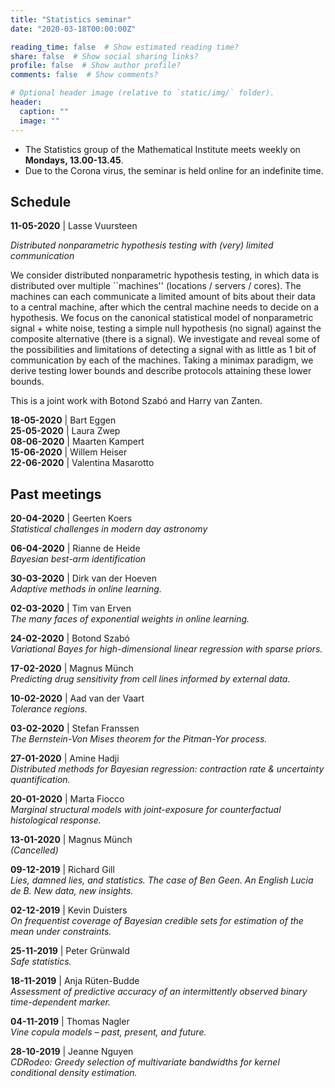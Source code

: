 ```yaml
---
title: "Statistics seminar"
date: "2020-03-18T00:00:00Z"

reading_time: false  # Show estimated reading time?
share: false  # Show social sharing links?
profile: false  # Show author profile?
comments: false  # Show comments?

# Optional header image (relative to `static/img/` folder).
header:
  caption: ""
  image: ""
---
```


- The Statistics group of the Mathematical Institute meets weekly on **Mondays,
13.00-13.45**. 
- Due to the Corona virus, the seminar is held online for an
indefinite time.


## Schedule

**11-05-2020** | Lasse Vuursteen	  

*Distributed nonparametric hypothesis testing with (very) limited communication*

We consider distributed nonparametric hypothesis testing, in which data is distributed over multiple \`\`machines'' (locations / servers / cores). The machines can each communicate a limited amount of bits about their data to a central machine, after which the central machine needs to decide on a hypothesis. We focus on the canonical statistical model of nonparametric signal + white noise, testing a simple null hypothesis (no signal) against the composite alternative (there is a signal). We investigate and reveal some of the possibilities and limitations of detecting a signal with as little as 1 bit of communication by each of the machines. Taking a minimax paradigm, we derive testing lower bounds and describe protocols attaining these lower bounds. 

This is a joint work with Botond Szabó and Harry van Zanten.

**18-05-2020** | Bart Eggen	          
**25-05-2020** | Laura Zwep	          
**08-06-2020** | Maarten Kampert	      
**15-06-2020** | Willem Heiser	        
**22-06-2020** | Valentina Masarotto	  


## Past meetings

**20-04-2020** | Geerten Koers	
*Statistical challenges in modern day astronomy*

**06-04-2020** | Rianne de Heide  
*Bayesian best-arm identification*

**30-03-2020** | Dirk van der Hoeven  
*Adaptive methods in online learning.*  

**02-03-2020** |	Tim van Erven	  
*The many faces of exponential weights in online learning.*

**24-02-2020** |	Botond Szabó	     
*Variational Bayes for high-dimensional linear regression with sparse priors.*

**17-02-2020** |	Magnus Münch	     
*Predicting drug sensitivity from cell lines informed by external data.*

**10-02-2020** |	Aad van der Vaart	 
*Tolerance regions.*

**03-02-2020** |	Stefan Franssen    
*The Bernstein-Von Mises theorem for the Pitman-Yor process.*

**27-01-2020** |	Amine Hadji	       
*Distributed methods for Bayesian regression: contraction rate & uncertainty quantification.*

**20-01-2020** |	Marta Fiocco       
*Marginal structural models with  joint-exposure for counterfactual histological response.*

**13-01-2020** |	Magnus Münch  
*(Cancelled)*

**09-12-2019** |	Richard Gill       
*Lies, damned lies, and statistics. The case of Ben Geen. An English Lucia de B. New data, new insights.*

**02-12-2019** |	Kevin Duisters	   
*On frequentist coverage of Bayesian credible sets for estimation of the mean under constraints.*

**25-11-2019** |	Peter Grünwald	   
*Safe statistics.*

**18-11-2019** |	Anja Rüten-Budde   
*Assessment of predictive accuracy of an intermittently observed binary time-dependent marker.*

**04-11-2019** |	Thomas Nagler	     
*Vine copula models – past, present, and future.*

**28-10-2019** |	Jeanne Nguyen	     
*CDRodeo: Greedy selection of multivariate bandwidths for kernel conditional density estimation.* 


